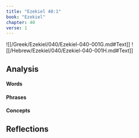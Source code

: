 ```yaml
---
title: "Ezekiel 40:1"
book: "Ezekiel"
chapter: 40
verse: 1
---
```

![[/Greek/Ezekiel/040/Ezekiel-040-001G.md#Text]]
![[/Hebrew/Ezekiel/040/Ezekiel-040-001H.md#Text]]

## Analysis

#### Words

#### Phrases

#### Concepts

## Reflections
